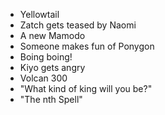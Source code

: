 - Yellowtail
- Zatch gets teased by Naomi
- A new Mamodo
- Someone makes fun of Ponygon
- Boing boing!
- Kiyo gets angry
- Volcan 300
- "What kind of king will you be?"
- "The nth Spell"
